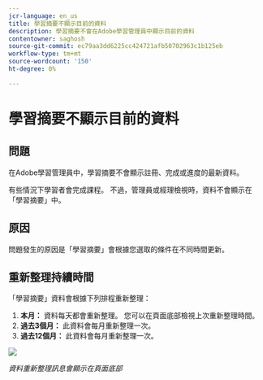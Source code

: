 ```yaml
---
jcr-language: en_us
title: 學習摘要不顯示目前的資料
description: 學習摘要不會在Adobe學習管理員中顯示目前的資料
contentowner: saghosh
source-git-commit: ec79aa3dd6225cc424721afb50702963c1b125eb
workflow-type: tm+mt
source-wordcount: '150'
ht-degree: 0%

---
```




# 學習摘要不顯示目前的資料

## 問題

在Adobe學習管理員中，學習摘要不會顯示註冊、完成或進度的最新資料。

有些情況下學習者會完成課程。 不過，管理員或經理檢視時，資料不會顯示在「學習摘要」中。

## 原因

問題發生的原因是「學習摘要」會根據您選取的條件在不同時間更新。

## 重新整理持續時間

「學習摘要」資料會根據下列排程重新整理：

1. **本月：** 資料每天都會重新整理。 您可以在頁面底部檢視上次重新整理時間。
1. **過去3個月：** 此資料會每月重新整理一次。
1. **過去12個月：** 此資料會每月重新整理一次。

![](assets/learning-summary.png)

*資料重新整理訊息會顯示在頁面底部*
